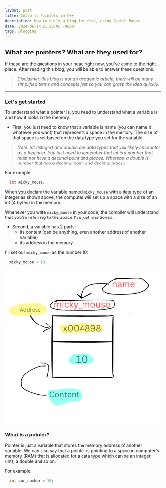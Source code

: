 ```yaml
---
layout: post
title: Intro to Pointers in C++
description: How to build a blog for free, using GitHub Pages.
date: 2024-06-14 21:20:00 -0800
tags: Blogging
---
```


## What are pointers? What are they used for? 

If these are the questions in your head right now, you've come to the right place. After reading this blog, you will be able to answer these questions.


> *Disclaimer: this blog is not an academic article, there will be many simplified terms and concepts just so you can grasp the idea quickly.*

---

### Let's get started

To understand what a pointer is, you need to understand what a variable is and how it looks in the memory.

* First, you just need to know that a variable is name (you can name it whatever you want) that represents a space in the memory. The size of that space is set based on the data type you set for the variable.

> *Note: int (integer) and double are data types that you likely encounter as a beginner. You just need to remember that int is a number that must not have a decimal point and places. Whereas, a double is number that has a decimal point and decimal places*

For example:
```c++
  int micky_mouse;
```

When you declare the variable named `micky_mouse` with a data type of an integer as shown above, the computer will set up a space with a size of an int (4 bytes) in the memory.

Whenever you write `micky_mouse` in your code, the compiler will understand that you're referring to the space I've just mentioned.

* Second, a variable has 2 parts:
  * its content (can be anything, even another address of another variable)
  * its address in the memory

I'll set our `micky_mouse` as the number 10:
```c++
  micky_mouse = 10;
```
![A variable](/assets/x004898.png)


### What is a pointer?

Pointer is just a variable that stores the memory address of another variable. We can also say that a pointer is pointing to a space in computer's memory (RAM) that is allocated for a data type which can be an integer (int), a double and so on.

For example:
```c++
  int our_number = 10;
```
